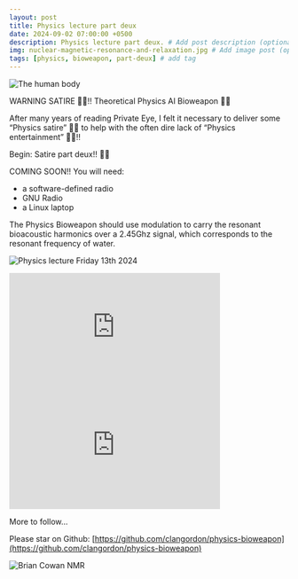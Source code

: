 ```yaml
---
layout: post
title: Physics lecture part deux
date: 2024-09-02 07:00:00 +0500
description: Physics lecture part deux. # Add post description (optional)
img: nuclear-magnetic-resonance-and-relaxation.jpg # Add image post (optional)
tags: [physics, bioweapon, part-deux] # add tag
---
```


![The human body]({{site.baseurl}}/assets/img/20240320-The-human-body-is-a-quantum-mechanical-Natural-Intelligence-machine-learning-computer-Moi-20-th-March-2024.png)

WARNING SATIRE 🤣🤣!! Theoretical Physics AI Bioweapon 🤣🤣

After many years of reading Private Eye, I felt it necessary to deliver some “Physics satire” 🤣🤣 to help with the often dire lack of “Physics entertainment” 🤣🤣!!

Begin: Satire part deux!! 🤣🤣

COMING SOON!! You will need:
* a software-defined radio
* GNU Radio
* a Linux laptop

The Physics Bioweapon should use modulation to carry the resonant bioacoustic harmonics over a 2.45Ghz signal, which corresponds to the resonant frequency of water.

![Physics lecture Friday 13th 2024]({{site.baseurl}}/assets/img/vlcsnap-2024-09-13-19h52m38s288.png)

<iframe width="380" height="213" src="https://www.youtube.com/embed/CamuKcNNr74" title="YouTube video player" frameborder="0" allow="accelerometer; autoplay; clipboard-write; encrypted-media; gyroscope; picture-in-picture" allowfullscreen></iframe>

<iframe width="380" height="213" src="https://www.youtube.com/embed/ZDRUiVPdexI" title="YouTube video player" frameborder="0" allow="accelerometer; autoplay; clipboard-write; encrypted-media; gyroscope; picture-in-picture" allowfullscreen></iframe>

More to follow...

Please star on Github: [https://github.com/clangordon/physics-bioweapon](https://github.com/clangordon/physics-bioweapon)

![Brian Cowan NMR]({{site.baseurl}}/assets/img/nuclear-magnetic-resonance-and-relaxation.jpg)

